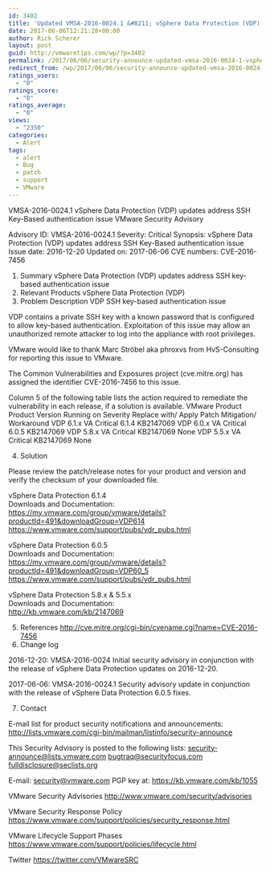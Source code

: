 ```yaml
---
id: 3402
title: 'Updated VMSA-2016-0024.1 &#8211; vSphere Data Protection (VDP) updates address SSH Key-Based authentication issue'
date: 2017-06-06T12:21:28+00:00
author: Rick Scherer
layout: post
guid: http://vmwaretips.com/wp/?p=3402
permalink: /2017/06/06/security-announce-updated-vmsa-2016-0024-1-vsphere-data-protection-vdp-updates-address-ssh-key-based-authentication-issue/
redirect_from: /wp/2017/06/06/security-announce-updated-vmsa-2016-0024-1-vsphere-data-protection-vdp-updates-address-ssh-key-based-authentication-issue/
ratings_users:
  - "0"
ratings_score:
  - "0"
ratings_average:
  - "0"
views:
  - "2350"
categories:
  - Alert
tags:
  - alert
  - Bug
  - patch
  - support
  - VMware
---
```

VMSA-2016-0024.1
vSphere Data Protection (VDP) updates address SSH Key-Based authentication issue
VMware Security Advisory

Advisory ID:	VMSA-2016-0024.1
Severity:	Critical
Synopsis:	vSphere Data Protection (VDP) updates address SSH Key-Based authentication issue
Issue date:	2016-12-20
Updated on:	2017-06-06
CVE numbers:	CVE-2016-7456

1. Summary
vSphere Data Protection (VDP) updates address SSH key-based authentication issue
2. Relevant Products
vSphere Data Protection (VDP)
3. Problem Description
VDP SSH key-based authentication issue

VDP contains a private SSH key with a known password that is configured to allow key-based authentication. Exploitation of this issue may allow an unauthorized remote attacker to log into the appliance with root privileges.

VMware would like to thank Marc Ströbel aka phroxvs from HvS-Consulting for reporting this issue to VMware.  

The Common Vulnerabilities and Exposures project (cve.mitre.org) has assigned the identifier CVE-2016-7456 to this issue.

Column 5 of the following table lists the action required to remediate the vulnerability in each release, if a solution is available.
VMware Product
Product Version
Running on
Severity
Replace with/ Apply Patch
Mitigation/ Workaround
VDP	6.1.x	VA	Critical	6.1.4	KB2147069
VDP	6.0.x	VA	Critical	6.0.5	KB2147069
VDP	5.8.x	VA	Critical	KB2147069	None
VDP	5.5.x	VA	Critical	KB2147069	None

4. Solution

Please review the patch/release notes for your product and version and verify the checksum of your downloaded file.

vSphere Data Protection 6.1.4  
Downloads and Documentation:  
https://my.vmware.com/group/vmware/details?productId=491&downloadGroup=VDP614   https://www.vmware.com/support/pubs/vdr_pubs.html  

vSphere Data Protection 6.0.5  
Downloads and Documentation:  
https://my.vmware.com/group/vmware/details?productId=491&downloadGroup=VDP60_5   https://www.vmware.com/support/pubs/vdr_pubs.html  

vSphere Data Protection 5.8.x & 5.5.x  
Downloads and Documentation:  
http://kb.vmware.com/kb/2147069

5. References
http://cve.mitre.org/cgi-bin/cvename.cgi?name=CVE-2016-7456
6. Change log

2016-12-20: VMSA-2016-0024
Initial security advisory in conjunction with the release of vSphere Data Protection updates on 2016-12-20.

2017-06-06: VMSA-2016-0024.1
Security advisory update in conjunction with the release of vSphere Data Protection 6.0.5 fixes.

7. Contact

E-mail list for product security notifications and announcements:
http://lists.vmware.com/cgi-bin/mailman/listinfo/security-announce

This Security Advisory is posted to the following lists:
security-announce@lists.vmware.com
bugtraq@securityfocus.com
fulldisclosure@seclists.org

E-mail: security@vmware.com
PGP key at:
https://kb.vmware.com/kb/1055

VMware Security Advisories
http://www.vmware.com/security/advisories

VMware Security Response Policy
https://www.vmware.com/support/policies/security_response.html

VMware Lifecycle Support Phases
https://www.vmware.com/support/policies/lifecycle.html

Twitter
https://twitter.com/VMwareSRC
